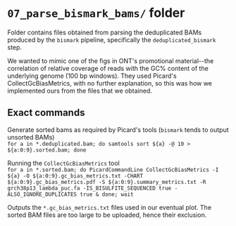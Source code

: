 # `07_parse_bismark_bams/` folder #

Folder contains files obtained from parsing the deduplicated BAMs produced by the `bismark` pipeline, specifically the `deduplicated_bismark` step.

We wanted to mimic one of the figs in ONT's promotional material--the correlation of relative coverage of reads with the GC% content of the underlying genome (100 bp windows). They used Picard's CollectGcBiasMetrics, with no further explanation, so this was how we implemented ours from the files that we obtained.

## Exact commands ##

Generate sorted bams as required by Picard's tools (`bismark` tends to output unsorted BAMs) \
`for a in *.deduplicated.bam; do samtools sort ${a} -@ 10 > ${a:0:9}.sorted.bam; done`

Running the `CollectGcBiasMetrics` tool \
`for a in *.sorted.bam; do PicardCommandLine CollectGcBiasMetrics -I ${a} -O ${a:0:9}.gc_bias_metrics.txt -CHART ${a:0:9}.gc_bias_metrics.pdf -S ${a:0:9}.summary_metrics.txt -R grch38p13_lambda_puc.fa -IS_BISULFITE_SEQUENCED true -ALSO_IGNORE_DUPLICATES true & done; wait`

Outputs the `*.gc_bias_metrics.txt` files used in our eventual plot. The sorted BAM files are too large to be uploaded, hence their exclusion.
